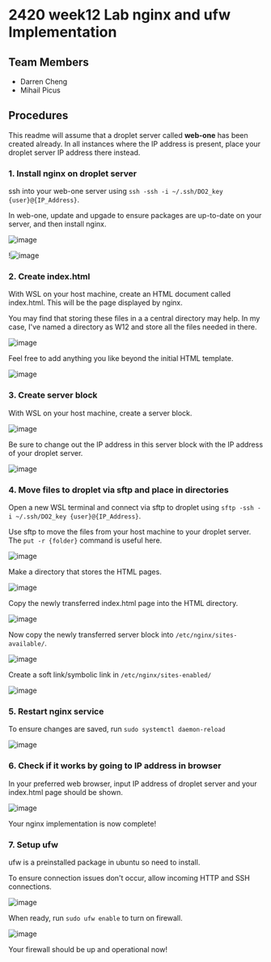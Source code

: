 # 2420 week12 Lab nginx and ufw Implementation

## Team Members 

- Darren Cheng
- Mihail Picus

## Procedures

This readme will assume that a droplet server called <strong>web-one</strong> has been created already. In all instances where the IP address is present, place your droplet server IP address there instead.

### 1. Install nginx on droplet server

ssh into your web-one server using `ssh -ssh -i ~/.ssh/DO2_key {user}@{IP_Address}`.

In web-one, update and upgade to ensure packages are up-to-date on your server, and then install nginx.

![image](https://user-images.githubusercontent.com/98194516/203473416-f508c310-b93c-49bb-8e24-a12d5ca3a602.png)

!![image](https://user-images.githubusercontent.com/98194516/203473456-08461049-a9ff-43ad-bd9d-1f851fe3ca95.png)

### 2. Create index.html

With WSL on your host machine, create an HTML document called index.html. This will be the page displayed by nginx.

You may find that storing these files in a a central directory may help. In my case, I've named a directory as W12 and store all the files needed in there.

![image](https://user-images.githubusercontent.com/98194516/203473540-9185d216-c4dd-46ec-acf0-4090db3b40ed.png)

Feel free to add anything you like beyond the initial HTML template.

![image](https://user-images.githubusercontent.com/98194516/203473561-fde82483-22f8-464b-bf3f-d1fd0c39be2b.png)

### 3. Create server block

With WSL on your host machine, create a server block.

![image](https://user-images.githubusercontent.com/98194516/203474074-74a1640d-6493-4071-bef0-fd1cec99ce0b.png)

Be sure to change out the IP address in this server block with the IP address of your droplet server. 

![image](https://user-images.githubusercontent.com/98194516/203474094-541ab73c-f3c4-4350-99e9-ca697593650c.png)

### 4. Move files to droplet via sftp and place in directories

Open a new WSL terminal and connect via sftp to droplet using `sftp -ssh -i ~/.ssh/DO2_key {user}@{IP_Address}`.

Use sftp to move the files from your host machine to your droplet server. The `put -r {folder}` command is useful here. 

![image](https://user-images.githubusercontent.com/98194516/203474939-07e9a33d-626f-4a84-983e-04b15e13f55d.png)

Make a directory that stores the HTML pages.

![image](https://user-images.githubusercontent.com/98194516/203476629-5005273f-a506-4430-9c0b-4740a9026525.png)

Copy the newly transferred index.html page into the HTML directory.

![image](https://user-images.githubusercontent.com/98194516/203477080-a4dd93b6-0871-4283-8e34-0959fe56619e.png)

Now copy the newly transferred server block into `/etc/nginx/sites-available/`.

![image](https://user-images.githubusercontent.com/98194516/203477180-8dac032a-e80a-41ea-aaaf-5b45fb7bfc07.png)

Create a soft link/symbolic link in `/etc/nginx/sites-enabled/`

![image](https://user-images.githubusercontent.com/98194516/203477573-5b09b5be-0871-4ede-98ac-a686c0476f51.png)

### 5. Restart nginx service

To ensure changes are saved, run `sudo systemctl daemon-reload`

![image](https://user-images.githubusercontent.com/98194516/203478984-a42a383e-e022-4c4c-aa20-9a6d0c7f18d6.png)

### 6. Check if it works by going to IP address in browser

In your preferred web browser, input IP address of droplet server and your index.html page should be shown.

![image](https://user-images.githubusercontent.com/98194516/203479499-74f663d3-e08d-4d19-a423-648a1eb44104.png)

Your nginx implementation is now complete!

### 7. Setup ufw 

ufw is a preinstalled package in ubuntu so need to install. 

To ensure connection issues don't occur, allow incoming HTTP and SSH connections.

![image](https://user-images.githubusercontent.com/98194516/203479922-64d93918-ad61-413b-b183-f8831fc2bce8.png)

When ready, run `sudo ufw enable` to turn on firewall.

![image](https://user-images.githubusercontent.com/98194516/203480087-87ed9b1a-f9da-49ed-acd0-a4ed31ae6a87.png)

Your firewall should be up and operational now!





